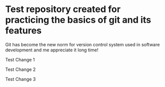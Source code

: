 # Test repository created for practicing the basics of git and its features

Git has become the new norm for version control system used in software development and me appreciate it long time!

Test Change 1

Test Change 2

Test Change 3
